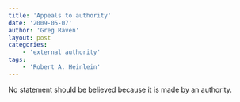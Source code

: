 ```yaml
---
title: 'Appeals to authority'
date: '2009-05-07'
author: 'Greg Raven'
layout: post
categories:
    - 'external authority'
tags:
    - 'Robert A. Heinlein'
---
```


No statement should be believed because it is made by an authority.